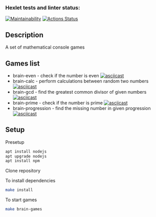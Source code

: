 ### Hexlet tests and linter status:
[![Maintainability](https://api.codeclimate.com/v1/badges/62def7a7b3ca55352ded/maintainability)](https://codeclimate.com/github/mk-im/backend-project-44/maintainability)
[![Actions Status](https://github.com/mk-im/backend-project-44/workflows/hexlet-check/badge.svg)](https://github.com/mk-im/backend-project-44/actions)

## Description
A set of mathematical console games

## Games list
- brain-even - check if the number is even [![asciicast](https://asciinema.org/a/5bduojIeNBBVI5AOx0qiHqqWQ.svg)](https://asciinema.org/a/VvEzjdkngv1BlvCd3V5HLDzQu)
- brain-calc - perform calculations between random two numbers [![asciicast](https://asciinema.org/a/5bduojIeNBBVI5AOx0qiHqqWQ.svg)](https://asciinema.org/a/cEqlRsTWhbo4oUm5GnaBX5Lw4)
- brain-gcd - find the greatest common divisor of given numbers [![asciicast](https://asciinema.org/a/5bduojIeNBBVI5AOx0qiHqqWQ.svg)](https://asciinema.org/a/BrzoIvtoQlntXKxoDnM4lUrWX)
- brain-prime - check if the number is prime [![asciicast](https://asciinema.org/a/5bduojIeNBBVI5AOx0qiHqqWQ.svg)](https://asciinema.org/a/CmF5Yg8wjUp2Z4VFxdthSgxiF)
- brain-progression - find the missing number in given progression [![asciicast](https://asciinema.org/a/5bduojIeNBBVI5AOx0qiHqqWQ.svg)](https://asciinema.org/a/5BQR3WNnsD0N8jAZRiAw0dGDy)

## Setup

Presetup
```sh
apt install nodejs
apt upgrade nodejs
apt install npm
```

Clone repository

To install dependencies
```sh
make install
```

To start games
```sh
make brain-games
```
